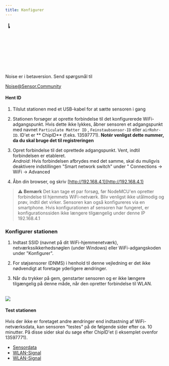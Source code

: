 ```yaml
---
title: Konfigurer
---
```


  <div class="max-w-screen-xl mx-auto pb-5">
      <div class="p-2 rounded-lg bg-indigo-100 shadow-lg sm:p-3">
      <div class="flex items-center">
            <span class="p-2 rounded-lg bg-indigo-500">
              <svg class="h-8 w-8 text-white" fill="none" viewBox="0 0 0 24 24" stroke="currentColor">
                <path stroke-linecap="round" stroke-linejoin="round" stroke-width="2" d="M11 5.882V19.24a1.76 1.76 1.76 0 01-3.417.592l-2.147-6.15M18 13a3 3 0 100-6M5. 436 13.683A4.001 4.001 4.001 0 017 6h1.832c4.1 0 7.625-1.234 9.168-3v14c-1.543-1.766-5.067-3-9.168-3H7a3.988 3.988 0 01-1.564-.317z" >
              </svg>
            </span>
        <div class="flex flex-wrap">
          <div class="flex-wrap flex">
            <p class="pt-1 text-indigo-700 font-medium">
                Noise er i betaversion. Send spørgsmål til</p>
          <a href="mailto:Noise@Sensor.Community" class="ml-1 font-medium understregning text-white hover:text-yellow-600">
                  Noise@Sensor.Community</a>
          </div>
           </div>
      </div>
    </div>
  </div>


#### Hent ID

1. Tilslut stationen med et USB-kabel for at sætte sensoren i gang

2. Stationen forsøger at oprette forbindelse til det konfigurerede WiFi-adgangspunkt. Hvis dette ikke lykkes, åbner
   sensoren et adgangspunkt med navnet `Particulate Matter ID` , `Feinstaubsensor-ID` eller `airRohr-ID`. ID'et er **
   ChipID** (f.eks. 13597771). **Notér venligst dette nummer, da du skal bruge det til registreringen**

3. Opret forbindelse til det oprettede adgangspunkt. Vent, indtil forbindelsen er etableret.<br>*Android*: Hvis
   forbindelsen afbrydes med det samme, skal du muligvis deaktivere indstillingen "Smart network switch" under "
   Connections -> WiFi -> Advanced

4. Åbn din browser, og skriv [http://192.168.4.1](http://192.168.4.1)

> ⚠️ **Bemærk** Det kan tage et par forsøg, før NodeMCU'en opretter forbindelse til hjemmets WiFi-netværk. Bliv venligst ikke utålmodig og prøv, indtil det virker. Sensoren kan også konfigureres via en smartphone. Hvis konfigurationen af sensoren har fungeret, er konfigurationssiden ikke længere tilgængelig under denne IP 192.168.4.1

### Konfigurer stationen

1. Indtast SSID (navnet på dit WiFi-hjemmenetværk), netværkssikkerhedsnøglen (under Windows) eller WiFi-adgangskoden
   under "Konfigurer".

2. For støjsensorer (DNMS) i henhold til denne vejledning er det ikke nødvendigt at foretage yderligere ændringer.

3. Når du trykker på gem, genstarter sensoren og er ikke længere tilgængelig på denne måde, når den opretter forbindelse
   til WLAN.

<br>

<img src="..docsairrohr_config_initial.jpg" loading="lazy">
<br>

#### Test stationen

Hvis der ikke er foretaget andre ændringer end indtastning af WiFi-netværksdata, kan sensoren "testes" på de følgende
sider efter ca. 10 minutter. På disse sider skal du søge efter ChipID'et (i eksemplet ovenfor 13597771).

* [Sensordata](www.madavi.desensorgraph.php)
* [WLAN-Signal](www.madavi.desensorsignal.php)
* [WLAN-Signal](www.madavi.desensorsignal.php)



